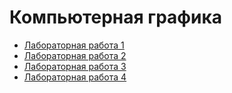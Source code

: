 # Компьютерная графика

* [Лабораторная работа 1](lab01/)
* [Лабораторная работа 2](lab02/)
* [Лабораторная работа 3](lab03/)
* [Лабораторная работа 4](lab04/)
